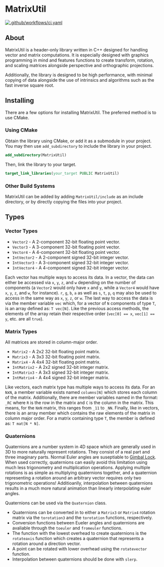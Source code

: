 # MatrixUtil

[![.github/workflows/ci.yaml](https://github.com/evrhel/MatrixUtil/actions/workflows/ci.yaml/badge.svg)](https://github.com/evrhel/MatrixUtil/actions/workflows/ci.yaml)

## About

MatrixUtil is a header-only library written in C++ designed for handling vector and matrix computations. It is especially designed with graphics programming in mind and features functions to create transform, rotation, and scaling matrices alongside perspective and orthographic projections.

Additionally, the library is designed to be high performance, with minimal copying of data alongside the use of intrinsics and algorithms such as the fast inverse square root.

## Installing

There are a few options for installing MatrixUtil. The preferred method is to use CMake.

### Using CMake

Obtain the library using CMake, or add it as a submodule in your project. You may then use `add_subdirectory` to include the library in your project.

```cmake
add_subdirectory(MatrixUtil)
```

Then, link the library to your target.

```cmake
target_link_libraries(your_target PUBLIC MatrixUtil)
```

### Other Build Systems

MatrixUtil can be added by adding `MatrixUtil/include` as an include directory, or by directly copying the files into your project.

## Types

### Vector Types

- `Vector2` - A 2-component 32-bit floating point vector.
- `Vector3` - A 3-component 32-bit floating point vector.
- `Vector4` - A 4-component 32-bit floating point vector.
- `IntVector2` - A 2-component signed 32-bit integer vector.
- `IntVector3` - A 3-component signed 32-bit integer vector.
- `IntVector4` - A 4-component signed 32-bit integer vector.

Each vector has multiple ways to access its data. In a vector, the data can either be accessed via `x`, `y`, `z`, and `w` depending on the number of components (a `Vector2` would only have `x` and `y`,  while a `Vector4` would have `x`, `y`, `z`, and `w`, for instance). `r`, `g`, `b`, `a` as well as `s`, `t`, `p`, `q` may also be used to access in the same way as `x`, `y`, `z`, or `w`. The last way to access the data is via the member variable `vec` which, for a vector of `N` components of type `T`, is an array defined as: `T vec[N]`. Like the previous access methods, the elements of the array retain their respective order (`vec[0] == x`, `vec[1] == y`, etc. are all `true`).

### Matrix Types
All matrices are stored in column-major order.

- `Matrix2` - A 2x2 32-bit floating point matrix.
- `Matrix3` - A 3x3 32-bit floating point matrix.
- `Matrix4` - A 4x4 32-bit floating point matrix.
- `IntMatrix2` - A 2x2 signed 32-bit integer matrix.
- `IntMatrix3` - A 3x3 signed 32-bit integer matrix.
- `IntMatrix4` - A 4x4 signed 32-bit integer matrix.

Like vectors, each matrix type has multiple ways to access its data. For an `N`x`N`, a member variable exists named `columns[N]` which stores each column of the matrix. Additionally, there are member variables named in the format: `_RC` where `R` is the row in the matrix and `C` is the column in the matrix. This means, for the `N`x`N` matrix, this ranges from `_11` to `_NN`. Finally, like in vectors, there is an array member which contains the raw elements of the matrix in column major order. For a matrix containing type `T`, the member is defined as: `T mat[N * N]`.

### Quaternions

Quaternions are a number system in 4D space which are generally used in 3D to more naturally represent rotations. They consist of a real part and three imaginary parts. Normal Euler angles are suseptiable to [Gimbal Lock](https://en.wikipedia.org/wiki/Gimbal_lock). When used correctly, quaternions can easily avoid this limitation using much less trigonometry and multiplication operations. Applying multiple rotations is as simple as multiplying quaternions together, and a quaternion representing a rotation around an arbitrary vector requires only two trigonometric operations! Additioanlly, interpolation between quaternions results in a much more natural animation than linearly interpolating euler angles.

Quaternions can be used via the `Quaternion` class.

- Quaternions can be converted in to either a `Matrix3` or `Matrix4` rotation matrix via the `torotation3` and the `torotation` functions, respectively.
- Conversion functions between Eueler angles and quaternions are avaliable through the `toeuler` and `fromeuler` functions.
- The function with the lowest overhead to create quaternions is the `rotateaxis` function which creates a quaternion that represents a rotation around a direction vector.
- A point can be rotated with lower overhead using the `rotatevector` function.
- Interpolation between quaternions should be done with `slerp`.
